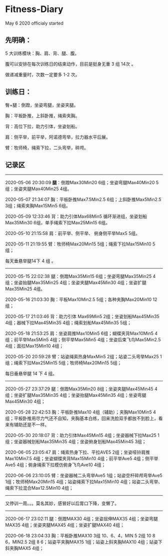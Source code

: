 # Fitness-Diary

 May 6 2020 officialy started

## 先明确：

5 大训练模块：胸、肩、背、腿、腹。

腹可以安排在每次训练日的结束动作，目前是挺身无重 3 组 14次 。

做递减重量时，次数一定要多 1-2 次。

## 训练日：

臀+腿：倒蹬，坐姿弯腿，坐姿夹腿。

胸：平板卧推，上斜卧推，绳索夹胸。

背：高位下拉，助力引体，坐姿划船。

肩：侧平举，前平举，阿诺德弯举，拉力器水平后展。

臂：牧师椅，绳索下拉，二头弯举，碎颅。

## 记录区

------

2020-05-06 20:30:09 **腿**：倒蹬Max30Min20 6组；坐姿弯腿Max40Min20 5组；坐姿夹腿Max40Min25 4组。

2020-05-07 21:34:07 胸：平板卧推Max7.5Min2.5 6组；上斜卧推Max5Min2.5 3组；绳索夹胸Max15Min5 6组。

2020-05-09 12:33:46 背：助力引体Max68Min5 循环渐进组，坐姿划船Max35Min30 6组，单手绳索下拉Max25Min15 6组。

2020-05-10 21:15:58 肩：前平举、侧平举、 俯身侧平举Max5 5组。

2020-05-11 21:19:55 臂：牧师椅Max20Min15 5组；绳索下拉Max15Min10 5组；

每天垂悬举腿14下 4 组 。

------

2020-05-15 22:02:38 腿：倒蹬Max35Min15 6组；坐姿弯腿Max35Min25 4组；坐姿抬腿Max35Min25 4组；坐姿夹腿Max45Min30 4组；坐姿扩腿Max35Min25 4组。

2020-05-16 21:03:30 胸：平板Max10Min2.5 5组；各种夹胸Max20Min10 12组； 

2020-05-17 21:03:46 背：助力引体 Max69Min5 2组；坐姿划船Max45Min35 4组；器械下拉Max45Min35 4组；绳索划船Max45Min35 5组；

2020-05-18 21:53:25 肩：坐姿肩推Max10Min5 6组；蝴蝶夹背Max10Min5 4组；前平举Max5Min5 4组；侧平举Max5Min5 4组；坐姿后束飞鸟Max5Min2.5 4组；面拉Max15Min10 4组；

2020-05-20 20:59:28 臂：站姿绳索热身MaxMin5 2组；站姿二头弯举Max25 1组；绳索下拉Max25Min15 5组；牧师椅Max20Min15 5组；

每日垂悬举腿 14 下 4 组。

------

2020-05-27 23:37:29 腿：倒蹬Max35Min20 8组；坐姿夹腿Max45Min45 4组；坐姿扩腿Max35Min35 4组；坐姿抬腿Max45Min35 4组；坐姿弯腿Max45Min30 4组；

2020-05-28 22:42:53 胸：平板卧推Max10 4组（辅助）；夹胸Max10Min5 4组；平板卧推用尽力气还不自知，夹胸基本白练，回来洗脸双手都放不到脸上，看来有辅助还是不一样。

2020-05-30 20:18:07 背：助力引体Max45Min15 4组；坐姿器械下拉Max25 1组；坐姿器械划船Max35Min35 4组；坐姿俯身划船Max45Min45 3组；

2020-06-05 23:05:47 肩：绳索热身下拉、平拉AVE5 2组；坐姿哑铃肩推Max10Min7.5 4组；坐姿蝴蝶夹背Max15Min10 4组；前平举Ave5 4组；侧平举Ave5 4组；俯身绳索下拉模仿俯身飞鸟Ave10 4组；

2020-06-06 23:10:05 臂：坐姿器械二头弯举Ave5 1组；站姿空杆碎颅弯举Ave5 1组；牧师椅Max20Min15 4组；站姿绳索下拉Max15Min10 4组；站姿二头弯举、绳索下拉混合Max12.5Min10 4组；

------

又停训一周。。。莫名其妙，感冒好以后胃口下降，变懒了。

------

2020-06-17 23:02:11 腿：倒蹬MAX30 4组；坐姿屈伸MAX35 4组；坐姿弯腿MAX35 4组；坐姿夹腿MAX45 4组；坐姿扩腿MAX40 4组；

2020-06-18 23:04:33 胸：平板卧推MAX10 3组 10、6、4，MIN 5 2组 10 8 6，MIN2.5 2组 8 6；站姿平夹胸MAX15 1组；站姿上斜夹胸MAX10 4组；站姿下斜夹胸MAX5 4组；